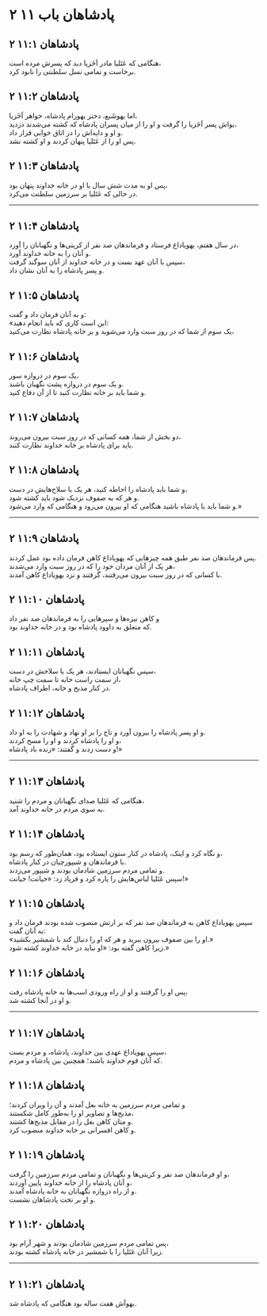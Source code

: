 # ۲ پادشاهان باب ۱۱

## ۲ پادشاهان ۱۱:۱

هنگامی که عَتَلیا مادر اَخَزیا دید که پسرش مرده است،  
برخاست و تمامی نسل سلطنتی را نابود کرد.

## ۲ پادشاهان ۱۱:۲

اما یهوشَبع، دختر یهورام پادشاه، خواهر اَخَزیا،  
یواش پسر اَخَزیا را گرفت و او را از میان پسران پادشاه که کشته می‌شدند دزدید،  
و او و دایه‌اش را در اتاق خوابی قرار داد.  
پس او را از عَتَلیا پنهان کردند و او کشته نشد.

## ۲ پادشاهان ۱۱:۳

پس او به مدت شش سال با او در خانه خداوند پنهان بود،  
در حالی که عَتَلیا بر سرزمین سلطنت می‌کرد.

---

## ۲ پادشاهان ۱۱:۴

در سال هفتم، یهویاداع فرستاد و فرماندهان صد نفر از کریتی‌ها و نگهبانان را آورد،  
و آنان را به خانه خداوند آورد.  
سپس با آنان عهد بست و در خانه خداوند از آنان سوگند گرفت،  
و پسر پادشاه را به آنان نشان داد.

## ۲ پادشاهان ۱۱:۵

و به آنان فرمان داد و گفت:  
«این است کاری که باید انجام دهید:  
یک سوم از شما که در روز سبت وارد می‌شوید و بر خانه پادشاه نظارت می‌کنید،

## ۲ پادشاهان ۱۱:۶

یک سوم در دروازه سور،  
و یک سوم در دروازه پشت نگهبان باشند.  
و شما باید بر خانه نظارت کنید تا از آن دفاع کنید.

## ۲ پادشاهان ۱۱:۷

دو بخش از شما، همه کسانی که در روز سبت بیرون می‌روند،  
باید برای پادشاه بر خانه خداوند نظارت کنند.

## ۲ پادشاهان ۱۱:۸

و شما باید پادشاه را احاطه کنید، هر یک با سلاح‌هایش در دست،  
و هر که به صفوف نزدیک شود باید کشته شود.  
و شما باید با پادشاه باشید هنگامی که او بیرون می‌رود و هنگامی که وارد می‌شود.»

---

## ۲ پادشاهان ۱۱:۹

پس فرماندهان صد نفر طبق همه چیزهایی که یهویاداع کاهن فرمان داده بود عمل کردند.  
هر یک از آنان مردان خود را که در روز سبت وارد می‌شدند،  
با کسانی که در روز سبت بیرون می‌رفتند، گرفتند و نزد یهویاداع کاهن آمدند.

## ۲ پادشاهان ۱۱:۱۰

و کاهن نیزه‌ها و سپرهایی را به فرماندهان صد نفر داد  
که متعلق به داوود پادشاه بود و در خانه خداوند بود.

## ۲ پادشاهان ۱۱:۱۱

سپس نگهبانان ایستادند، هر یک با سلاحش در دست،  
از سمت راست خانه تا سمت چپ خانه،  
در کنار مذبح و خانه، اطراف پادشاه.

## ۲ پادشاهان ۱۱:۱۲

و او پسر پادشاه را بیرون آورد و تاج را بر او نهاد و شهادت را به او داد.  
و او را پادشاه کردند و او را مسح کردند،  
و دست زدند و گفتند: «زنده باد پادشاه!»

---

## ۲ پادشاهان ۱۱:۱۳

هنگامی که عَتَلیا صدای نگهبانان و مردم را شنید،  
به سوی مردم در خانه خداوند آمد.

## ۲ پادشاهان ۱۱:۱۴

و نگاه کرد و اینک، پادشاه در کنار ستون ایستاده بود، همان‌طور که رسم بود،  
با فرماندهان و شیپورچیان در کنار پادشاه.  
و تمامی مردم سرزمین شادمان بودند و شیپور می‌زدند.  
سپس عَتَلیا لباس‌هایش را پاره کرد و فریاد زد: «خیانت! خیانت!»

## ۲ پادشاهان ۱۱:۱۵

سپس یهویاداع کاهن به فرماندهان صد نفر که بر ارتش منصوب شده بودند فرمان داد و به آنان گفت:  
«او را بین صفوف بیرون ببرید و هر که او را دنبال کند با شمشیر بکشید.»  
زیرا کاهن گفته بود: «او نباید در خانه خداوند کشته شود.»

## ۲ پادشاهان ۱۱:۱۶

پس او را گرفتند و او از راه ورودی اسب‌ها به خانه پادشاه رفت،  
و او در آنجا کشته شد.

---

## ۲ پادشاهان ۱۱:۱۷

سپس یهویاداع عهدی بین خداوند، پادشاه، و مردم بست،  
که آنان قوم خداوند باشند؛ همچنین بین پادشاه و مردم.

## ۲ پادشاهان ۱۱:۱۸

و تمامی مردم سرزمین به خانه بعل آمدند و آن را ویران کردند؛  
مذبح‌ها و تصاویر او را به‌طور کامل شکستند،  
و متان کاهن بعل را در مقابل مذبح‌ها کشتند.  
و کاهن افسرانی بر خانه خداوند منصوب کرد.

## ۲ پادشاهان ۱۱:۱۹

و او فرماندهان صد نفر و کریتی‌ها و نگهبانان و تمامی مردم سرزمین را گرفت،  
و آنان پادشاه را از خانه خداوند پایین آوردند،  
و از راه دروازه نگهبانان به خانه پادشاه آمدند.  
و او بر تخت پادشاهان نشست.

## ۲ پادشاهان ۱۱:۲۰

پس تمامی مردم سرزمین شادمان بودند و شهر آرام بود،  
زیرا آنان عَتَلیا را با شمشیر در خانه پادشاه کشته بودند.

---

## ۲ پادشاهان ۱۱:۲۱

یهوآش هفت ساله بود هنگامی که پادشاه شد.

